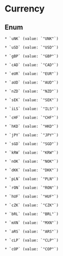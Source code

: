
# Currency

## Enum


    * `uNK` (value: `"UNK"`)

    * `uSD` (value: `"USD"`)

    * `gBP` (value: `"GBP"`)

    * `cAD` (value: `"CAD"`)

    * `eUR` (value: `"EUR"`)

    * `aUD` (value: `"AUD"`)

    * `nZD` (value: `"NZD"`)

    * `sEK` (value: `"SEK"`)

    * `iLS` (value: `"ILS"`)

    * `cHF` (value: `"CHF"`)

    * `hKD` (value: `"HKD"`)

    * `jPY` (value: `"JPY"`)

    * `sGD` (value: `"SGD"`)

    * `kRW` (value: `"KRW"`)

    * `nOK` (value: `"NOK"`)

    * `dKK` (value: `"DKK"`)

    * `pLN` (value: `"PLN"`)

    * `rON` (value: `"RON"`)

    * `hUF` (value: `"HUF"`)

    * `cZK` (value: `"CZK"`)

    * `bRL` (value: `"BRL"`)

    * `mXN` (value: `"MXN"`)

    * `aRS` (value: `"ARS"`)

    * `cLP` (value: `"CLP"`)

    * `cOP` (value: `"COP"`)



